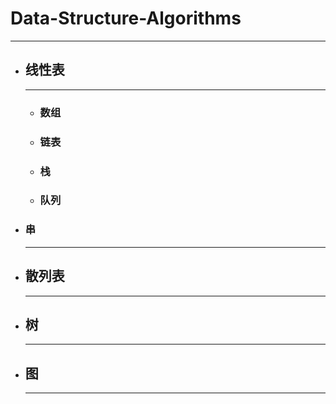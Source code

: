 # Data-Structure-Algorithms

-------

* ## 线性表
	------
	
	* ### 数组
	* ### 链表
	* ### 栈
	* ### 队列
	
* ### 串
	
	-----
	
* ## 散列表

  --------------

* ## 树

  -----------

  

* ## 图

  ----------

